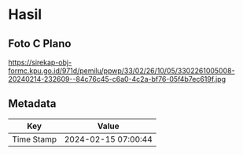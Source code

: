 # Hasil

## Foto C Plano

https://sirekap-obj-formc.kpu.go.id/971d/pemilu/ppwp/33/02/26/10/05/3302261005008-20240214-232609--84c76c45-c6a0-4c2a-bf76-05f4b7ec619f.jpg


## Metadata

| Key        | Value               |
| ---------- | ------------------- |
| Time Stamp | 2024-02-15 07:00:44 |



